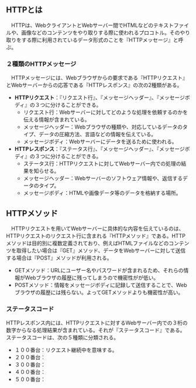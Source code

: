 ## HTTPとは
　HTTPは、WebクライアントとWebサーバー間でHTMLなどのテキストファイルや、画像などのコンテンツをやり取りする際に使われるプロコトル。そのやり取りをする際に利用されているデータ形式のことを『HTTPメッセージ』と呼ぶ。
  
### ２種類のHTTPメッセージ
　HTTPメッセージには、Webブラウザからの要求である『HTTPリクエスト』とWebサーバーからの応答である『HTTPレスポンス』の次の2種類がある。  
- **HTTPリクエスト**：『リクエスト行』、『メッセージヘッダー』、『メッセージボディ』の３つに分けることができる。
  - リクエスト行：Webサーバーに対してどのような処理を依頼するのかを伝える情報が含まれている。
  - メッセージヘッダー：Webブラウザの種類や、対応しているデータのタイプ、データの圧縮方法、言語などの情報を伝えている。
  - メッセージボディ：Webサーバーにデータを送るために使われる。
- **HTTPレスポンス**：『ステータス行』、『メッセージヘッダー』、『メッセージボディ』の３つに分けることができる。
  - ステータス行：HTTPリクエストに対してWebサーバー内での処理の結果を知らせる。
  - メッセージヘッダー：Webサーバーのソフトウェア情報や、返信するデータのタイプ。
  - メッセージボディ：HTMLや画像データ等のデータを格納する場所。
  
## HTTPメソッド
　HTTPリクエストを用いてWebサーバーに具体的な内容を伝えているのは、HTTPリクエストのリクエスト行に含まれる『HTTPメソッド』である。HTTPメソッドは目的別に複数定義されており、例えばHTMLファイルなどのコンテンツを取得したい場合は『GET』メソッド、データをWebサーバーに対して送信する場合は『POST』メソッドが利用される。
- GETメソッド：URLにユーザー名やパスワードが含まれるため、それらの情報がWebブラウザの履歴に残ってしまうので機密性がが低い。
- POSTメソッド：情報をメッセージボディに記録して送信することで、Webブラウザの履歴には残らない。よってGETメソッドよりも機密性が高い。

### ステータスコード
HTTPレスポンス内には、HTTPリクエストに対するWebサーバー内での３桁の数字からなる処理結果が含まれている。それが『ステータスコード』である。 
ステータスコードは、次の５種類に分類される。
- １００番台：リクエスト継続中を意味する。
- ２００番台：
- ３００番台：
- ４００番台：
- ５００番台：
